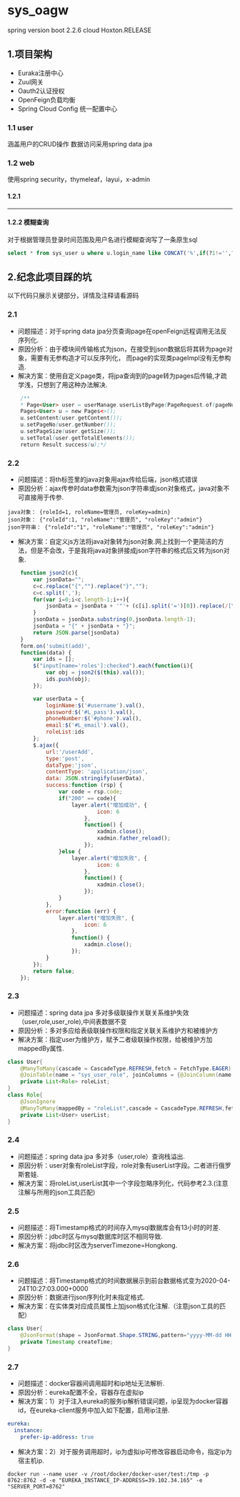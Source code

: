 # sys_oagw
spring version
    boot 2.2.6
    cloud Hoxton.RELEASE
## 1.项目架构
 - Euraka注册中心
 - Zuul网关
 - Oauth2认证授权
 - OpenFeign负载均衡
 - Spring Cloud Config 统一配置中心
### 1.1 user
   涵盖用户的CRUD操作
   数据访问采用spring data jpa
### 1.2 web
   使用spring security，thymeleaf，layui，x-admin
#### 1.2.1 
   ***
#### 1.2.2 模糊查询
   对于根据管理员登录时间范围及用户名进行模糊查询写了一条原生sql
```sql
select * from sys_user u where u.login_name like CONCAT('%',if(?1!='',?1,''),'%') and if(?2!='',u.login_date>=?2,1=1) and if(?3!='',u.login_date<=?3,1=1) and u.del_flag <> 1;
```

## 2.纪念此项目踩的坑
   以下代码只展示关键部分，详情及注释请看源码
### 2.1 
  * 问题描述：对于spring data jpa分页查询page<T>在openFeign远程调用无法反序列化.  
  * 原因分析：由于模块间传输格式为json，在接受到json数据后将其转为page<T>对象，需要有无参构造才可以反序列化，
            而page<T>的实现类pageImpl没有无参构造.          
  * 解决方案：使用自定义page类，将jpa查询到的page<T>转为pages<T>后传输,才疏学浅，只想到了用这种办法解决.
```java
    /**
    * Page<User> user = userManage.userListByPage(PageRequest.of(pageNum,pageSize));
    Pages<User> u = new Pages<>();
    u.setContent(user.getContent());
    u.setPageNo(user.getNumber());
    u.setPageSize(user.getSize());
    u.setTotal(user.getTotalElements());
    return Result.success(u);*/
```
### 2.2
  * 问题描述：将th标签里的java对象用ajax传给后端，json格式错误
  * 原因分析：ajax传参时data参数需为json字符串或json对象格式，java对象不可直接用于传参.
```text
java对象： {roleId=1, roleName=管理员, roleKey=admin}
json对象： {"roleId":1, "roleName":"管理员", "roleKey":"admin"}
json字符串： {"roleId":"1", "roleName":"管理员", "roleKey":"admin"}
```
  * 解决方案：自定义js方法将java对象转为json对象.网上找到一个更简洁的方法，但是不会改，于是我将java对象拼接成json字符串的格式后又转为json对象.
```javascript 1.8
    function json2(c){
        var jsonData="";
        c=c.replace("{","").replace("}","");
        c=c.split(',');
        for(var i=0;i<c.length-1;i++){
            jsonData = jsonData + '"'+ (c[i].split('=')[0]).replace(/[\s]+/g,"").replace(/null/,"")+'":"' + (c[i].split('=')[1]).replace(/[\s]+/g,"").replace(/null/,"") + '",';
        }
        jsonData = jsonData.substring(0,jsonData.length-1);
        jsonData = "{" + jsonData + "}";
        return JSON.parse(jsonData)
    }
    form.on('submit(add)',
    function(data) {
        var ids = [];
        $("input[name='roles']:checked").each(function(i){
            var obj = json2($(this).val());
            ids.push(obj);
        });

        var userData = {
            loginName:$('#username').val(),
            password:$('#L_pass').val(),
            phoneNumber:$('#phone').val(),
            email:$('#L_email').val(),
            roleList:ids
        };
        $.ajax({
            url:'/userAdd',
            type:'post',
            dataType:'json',
            contentType: 'application/json',
            data: JSON.stringify(userData),
            success:function (rsp) {
                var code = rsp.code;
                if("200" == code){
                    layer.alert("增加成功", {
                            icon: 6
                        },
                        function() {
                            xadmin.close();
                            xadmin.father_reload();
                        });
                }else {
                    layer.alert("增加失败", {
                            icon: 6
                        },
                        function() {
                            xadmin.close();
                        });
                }
            },
            error:function (err) {
                layer.alert("增加失败", {
                        icon: 6
                    },
                    function() {
                        xadmin.close();
                    });
            }
        });
        return false;
    });
```
### 2.3
  * 问题描述：spring data jpa 多对多级联操作关联关系维护失效（user,role,user_role),中间表数据不变
  * 原因分析：多对多应给表级联操作权限和指定关联关系维护方和被维护方
  * 解决方案：指定user为维护方，赋予二者级联操作权限，给被维护方加mappedBy属性.
```java
class User{
    @ManyToMany(cascade = CascadeType.REFRESH,fetch = FetchType.EAGER)
    @JoinTable(name = "sys_user_role", joinColumns = {@JoinColumn(name = "uid")},inverseJoinColumns = {@JoinColumn(name = "role_id")})
    private List<Role> roleList;
}
class Role{
    @JsonIgnore
    @ManyToMany(mappedBy = "roleList",cascade = CascadeType.REFRESH,fetch = FetchType.LAZY)
    private List<User> userList;
}
```
### 2.4
  * 问题描述：spring data jpa 多对多（user,role）查询栈溢出.
  * 原因分析：user对象有roleList字段，role对象有userList字段。二者进行俄罗斯套娃.
  * 解决方案：将roleList,userList其中一个字段忽略序列化，代码参考2.3.(注意注解与所用的json工具匹配)
### 2.5
  * 问题描述：将Timestamp格式的时间存入mysql数据库会有13小时的时差.
  * 原因分析：jdbc时区与mysql数据库时区不相同导致.
  * 解决方案：将jdbc时区改为serverTimezone=Hongkong.
### 2.6
  * 问题描述：将Timestamp格式的时间数据展示到前台数据格式变为2020-04-24T10:27:03.000+0000
  * 原因分析：数据进行json序列化时未指定格式.
  * 解决方案：在实体类对应成员属性上加json格式化注解.（注意json工具的匹配）
```java
class User{
    @JsonFormat(shape = JsonFormat.Shape.STRING,pattern="yyyy-MM-dd HH:mm:ss",timezone="GMT+8")
    private Timestamp createTime;
}
```
### 2.7
  * 问题描述：docker容器间调用超时和ip地址无法解析.
  * 原因分析：eureka配置不全，容器存在虚拟ip
  * 解决方案：1）对于注入eureka的服务ip解析错误问题，ip呈现为docker容器id，在eureka-client服务中加入如下配置，启用ip注册.
```yaml
eureka:
  instance:
    prefer-ip-address: true
```
  * 解决方案：2）对于服务调用超时，ip为虚拟ip可修改容器启动命令，指定ip为宿主机ip.
```text
docker run --name user -v /root/docker/docker-user/test:/tmp -p 8762:8762 -d -e "EUREKA_INSTANCE_IP-ADDRESS=39.102.34.165" -e "SERVER_PORT=8762"
```
